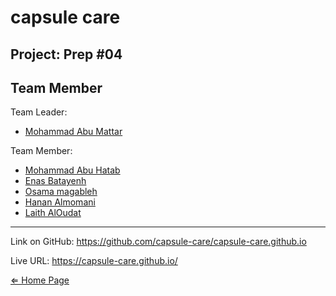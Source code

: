 # capsule care

## Project: Prep #04

## Team Member

Team Leader:
- [Mohammad Abu Mattar](https://github.com/MKAbuMattar)

Team Member:
- [Mohammad Abu Hatab](https://github.com/mohammadabuhatab)
- [Enas Batayenh](https://github.com/EnasBatayneh)
- [Osama magableh](https://github.com/osamamagableh)
- [Hanan Almomani](https://github.com/HananAlmomani)
- [Laith AlOudat](https://github.com/LaithAlOudat)

***

Link on GitHub: https://github.com/capsule-care/capsule-care.github.io

Live URL: https://capsule-care.github.io/

[⇐ Home Page](../../README.md)

